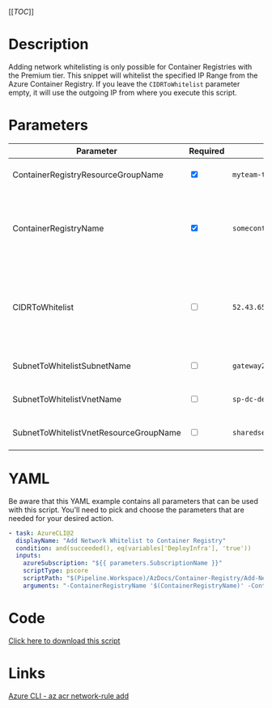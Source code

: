 [[_TOC_]]

# Description

Adding network whitelisting is only possible for Container Registries with the Premium tier.
This snippet will whitelist the specified IP Range from the Azure Container Registry. If you leave the `CIDRToWhitelist` parameter empty, it will use the outgoing IP from where you execute this script.

# Parameters

| Parameter                              | Required                        | Example Value                                     | Description                                                                                                                                                                                                                                                                      |
| -------------------------------------- | ------------------------------- | ------------------------------------------------- | -------------------------------------------------------------------------------------------------------------------------------------------------------------------------------------------------------------------------------------------------------------------------------- |
| ContainerRegistryResourceGroupName     | <input type="checkbox" checked> | `myteam-testapi-$(Release.EnvironmentName)`       | The name of the resource group the Container Registry is in                                                                                                                                                                                                                      |
| ContainerRegistryName                  | <input type="checkbox" checked> | `somecontainerregistry$(Release.EnvironmentName)` | The name for the Container Registry resource. This name is restricted to alphanumerical characters without hyphens etc.                                                                                                                                                          |
| CIDRToWhitelist                        | <input type="checkbox">         | `52.43.65.123/32`                                 | The IP range to whitelist in [CIDR notation](https://en.wikipedia.org/wiki/Classless_Inter-Domain_Routing#CIDR_notation). Leave this field empty to use the outgoing IP from where you execute this script. Be aware that only public ip's can be whitelisted for this resource. |
| SubnetToWhitelistSubnetName            | <input type="checkbox">         | `gateway2-subnet`                                 | The name of the subnet you want to get whitelisted.                                                                                                                                                                                                                              |
| SubnetToWhitelistVnetName              | <input type="checkbox">         | `sp-dc-dev-001-vnet`                              | The vnetname of the subnet you want to get whitelisted.                                                                                                                                                                                                                          |
| SubnetToWhitelistVnetResourceGroupName | <input type="checkbox">         | `sharedservices-rg`                               | The VnetResourceGroupName your Vnet resides in.                                                                                                                                                                                                                                  |

# YAML

Be aware that this YAML example contains all parameters that can be used with this script. You'll need to pick and choose the parameters that are needed for your desired action.

```yaml
- task: AzureCLI@2
  displayName: "Add Network Whitelist to Container Registry"
  condition: and(succeeded(), eq(variables['DeployInfra'], 'true'))
  inputs:
    azureSubscription: "${{ parameters.SubscriptionName }}"
    scriptType: pscore
    scriptPath: "$(Pipeline.Workspace)/AzDocs/Container-Registry/Add-Network-Whitelist-to-Container-Registry.ps1"
    arguments: "-ContainerRegistryName '$(ContainerRegistryName)' -ContainerRegistryResourceGroupName '$(ContainerRegistryResourceGroupName)' -CIDRToWhitelist '$(CIDRToWhitelist)' -SubnetToWhitelistSubnetName '$(SubnetToWhitelistSubnetName)' -SubnetToWhitelistVnetName '$(SubnetToWhitelistVnetName)' -SubnetToWhitelistVnetResourceGroupName '$(SubnetToWhitelistVnetResourceGroupName)'"
```

# Code

[Click here to download this script](../../../../../src/Container-Registry/Add-IP-Whitelist-to-Container-Registry.ps1)

# Links

[Azure CLI - az acr network-rule add](https://docs.microsoft.com/en-us/cli/azure/acr/network-rule?view=azure-cli-latest#az_acr_network_rule_add)
